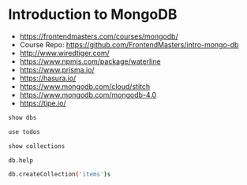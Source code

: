 
# Introduction to MongoDB

* <https://frontendmasters.com/courses/mongodb/>
* Course Repo: <https://github.com/FrontendMasters/intro-mongo-db>
* <http://www.wiredtiger.com/>
* <https://www.npmjs.com/package/waterline>
* <https://www.prisma.io/>
* <https://hasura.io/>
* <https://www.mongodb.com/cloud/stitch>
* <https://www.mongodb.com/mongodb-4.0>
* <https://tipe.io/>

```bash
show dbs

use todos

show collections

db.help

db.createCollection('items')s
```